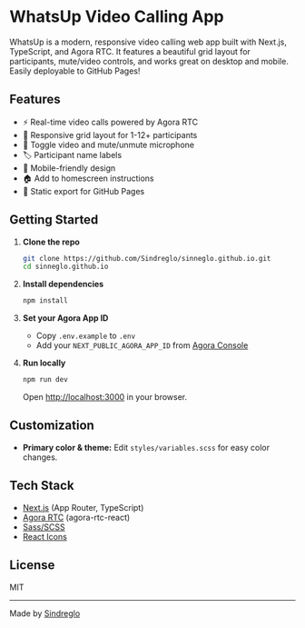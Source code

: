 # WhatsUp Video Calling App

WhatsUp is a modern, responsive video calling web app built with Next.js, TypeScript, and Agora RTC. It features a beautiful grid layout for participants, mute/video controls, and works great on desktop and mobile. Easily deployable to GitHub Pages!

## Features

- ⚡ Real-time video calls powered by Agora RTC
- 🎨 Responsive grid layout for 1-12+ participants
- 🎥 Toggle video and mute/unmute microphone
- 🏷️ Participant name labels
- 📱 Mobile-friendly design
- 🏠 Add to homescreen instructions
- 🚀 Static export for GitHub Pages

## Getting Started

1. **Clone the repo**
   ```bash
   git clone https://github.com/Sindreglo/sinneglo.github.io.git
   cd sinneglo.github.io
   ```
2. **Install dependencies**
   ```bash
   npm install
   ```
3. **Set your Agora App ID**
   - Copy `.env.example` to `.env`
   - Add your `NEXT_PUBLIC_AGORA_APP_ID` from [Agora Console](https://console.agora.io/)

4. **Run locally**
   ```bash
   npm run dev
   ```
   Open [http://localhost:3000](http://localhost:3000) in your browser.

## Customization

- **Primary color & theme:** Edit `styles/variables.scss` for easy color changes.

## Tech Stack

- [Next.js](https://nextjs.org/) (App Router, TypeScript)
- [Agora RTC](https://www.agora.io/en/) (agora-rtc-react)
- [Sass/SCSS](https://sass-lang.com/)
- [React Icons](https://react-icons.github.io/)

## License

MIT

---

Made by [Sindreglo](https://github.com/Sindreglo)
